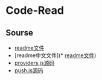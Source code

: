 # Code-Read
## Sourse
* [readme文件](https://github.com/yeoman/insight/blob/master/readme.md)
* [readme中文文件](* [readme文件](https://github.com/yeoman/insight/blob/master/readme.md))
* [providers.js源码](https://github.com/yeoman/insight/blob/master/lib/providers.js)
* [push.js源码](https://github.com/yeoman/insight/blob/master/lib/push.js)
